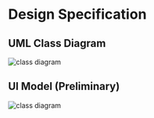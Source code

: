 # Design Specification

## UML Class Diagram

![class diagram]([https://github.com/cs262k-2024/knight-connect-project/blob/main/images/UML-class.png](https://github.com/cs262k-2024/knight-connect-project/blob/main/images/Knight%20Connect%20Class%20Diagram.png))

## UI Model (Preliminary)

![class diagram]([https://github.com/cs262k-2024/knight-connect-project/blob/main/images/UI-model.png](https://github.com/cs262k-2024/knight-connect-project/blob/main/images/Knight%20Connect%20UI%20Design.png))
